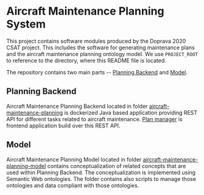 # Aircraft Maintenance Planning System                                                                                                                                                               
This project contains software modules produced by the Doprava 2020 CSAT project. This includes the software for generating maintenance plans and the aircraft maintenance planning ontology model. We use `PROJECT_ROOT` to reference to the directory, where this README file is located.

The repository contains two main parts -- [Planning Backend](#planning-backend) and [Model](#model).


## Planning Backend

Aircraft Maintenance Planning Backend located in folder [aircraft-maintenance-planning](./aircraft-maintenance-planning) is dockerized Java based application providing REST API for different tasks related to aircraft maintenance. [Plan manager](https://github.com/kbss-cvut/csat-maintenance-planner) is frontend application build over this REST API.

## Model

Aircraft Maintenance Planning Model located in folder [aircraft-maintenance-planning-model](./aircraft-maintenance-planning-model) contains  conceptualization of related concepts that are used within Planning Backend. The conceptualization is implemented using Semantic Web ontologies. The folder contains also scripts to manage those ontologies and data compliant with those ontologies.
